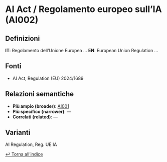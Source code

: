 # AI Act / Regolamento europeo sull’IA (AI002)

## Definizioni
**IT**: Regolamento dell’Unione Europea ...
**EN**: European Union Regulation ...

## Fonti
- AI Act, Regulation (EU) 2024/1689

## Relazioni semantiche
- **Più ampio (broader)**: [AI001](./AI001.md)
- **Più specifico (narrower)**: —
- **Correlati (related)**: —

## Varianti
AI Regulation, Reg. UE IA

[↩ Torna all’indice](./index.md)